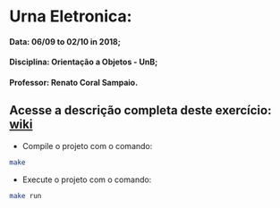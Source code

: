 # Urna Eletronica:

#### Data: 06/09 to 02/10 in 2018;
#### Disciplina: Orientação a Objetos - UnB;
#### Professor: Renato Coral Sampaio.

## Acesse a descrição completa deste exercício: [wiki](https://github.com/Bruno-Felix/UnB_OO_EP1-URNA_ELETRONICA/wiki)

* Compile o projeto com o comando:
```sh
make
```

* Execute o projeto com o comando:

```sh
make run
```

